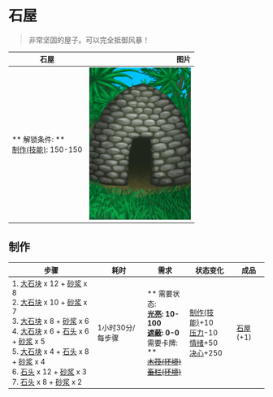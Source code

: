 # 石屋  
> 非常坚固的屋子。可以完全抵御风暴！  
  
  石屋  |   图片   
 ----  |  ----:   
 ** 解锁条件: **<br>[制作(技能)](Skill_Crafting.md): 150-150  |  <img decoding="async" src="Sprite/StoneHut.png" href="a.md" style="max-width:300px;max-height:300px;">   
  
## 制作  
步骤  |  耗时  |  需求  |  状态变化  |  成品  
----  |  ----  |  ----  |  ----  |  ----  
1. [大石块](StoneHeavy.md) x 12 + [砂浆](Mortar.md) x 8<br>2. [大石块](StoneHeavy.md) x 10 + [砂浆](Mortar.md) x 7<br>3. [大石块](StoneHeavy.md) x 8 + [砂浆](Mortar.md) x 6<br>4. [大石块](StoneHeavy.md) x 6 + [石头](Stone.md) x 6 + [砂浆](Mortar.md) x 5<br>5. [大石块](StoneHeavy.md) x 4 + [石头](Stone.md) x 8 + [砂浆](Mortar.md) x 4<br>6. [石头](Stone.md) x 12 + [砂浆](Mortar.md) x 3<br>7. [石头](Stone.md) x 8 + [砂浆](Mortar.md) x 2  |  1小时30分/每步骤  |  ** 需要状态: **<br>[光亮](Light.md): 10-100<br>[遮蔽](Sheltered.md): 0-0<br>** 需要卡牌: **<br>~~[木筏(环境)](Env_Raft.md)~~<br>~~[畜栏(环境)](Env_Enclosure.md)~~  |  [制作(技能)](Skill_Crafting.md)+10<br>[压力](Stress.md)-10<br>[情绪](Morale.md)+50<br>[决心](Determination.md)+250  |  [石屋](StoneHutEntrance.md)(+1)  
